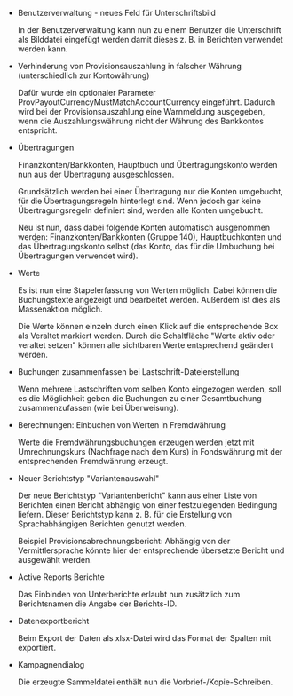 * Benutzerverwaltung - neues Feld für Unterschriftsbild
  
  In der Benutzerverwaltung kann nun zu einem Benutzer die Unterschrift als Bilddatei eingefügt werden damit dieses z. B. in Berichten verwendet werden kann.

* Verhinderung von Provisionsauszahlung in falscher Währung (unterschiedlich zur Kontowährung)
  
  Dafür wurde ein optionaler Parameter ProvPayoutCurrencyMustMatchAccountCurrency eingeführt. Dadurch wird bei der Provisionsauszahlung eine Warnmeldung ausgegeben, wenn die Auszahlungswährung nicht der Währung des Bankkontos entspricht.
  
* Übertragungen 
  
  Finanzkonten/Bankkonten, Hauptbuch und Übertragungskonto werden nun aus der Übertragung ausgeschlossen.
  
  Grundsätzlich werden bei einer Übertragung nur die Konten umgebucht, für die Übertragungsregeln hinterlegt sind. Wenn jedoch gar keine Übertragungsregeln definiert sind, werden alle Konten umgebucht.
  
  Neu ist nun, dass dabei folgende Konten automatisch ausgenommen werden: Finanzkonten/Bankkonten (Gruppe 140), Hauptbuchkonten und das Übertragungskonto selbst (das Konto, das für die Umbuchung bei Übertragungen verwendet wird).

* Werte
  
  Es ist nun eine Stapelerfassung von Werten möglich. Dabei können die Buchungstexte angezeigt und bearbeitet werden. Außerdem ist dies als Massenaktion möglich.
  
  Die Werte können einzeln durch einen Klick auf die entsprechende Box als Veraltet markiert werden. Durch die Schaltfläche "Werte aktiv oder veraltet setzen" können alle sichtbaren Werte entsprechend geändert werden.

* Buchungen zusammenfassen bei Lastschrift-Dateierstellung

  Wenn mehrere Lastschriften vom selben Konto eingezogen werden, soll es die Möglichkeit geben die Buchungen zu einer Gesamtbuchung zusammenzufassen (wie bei Überweisung).
  
* Berechnungen: Einbuchen von Werten in Fremdwährung
  
  Werte die Fremdwährungsbuchungen erzeugen werden jetzt mit Umrechnungskurs (Nachfrage nach dem Kurs) in Fondswährung mit der entsprechenden Fremdwährung erzeugt.

* Neuer Berichtstyp "Variantenauswahl"
  
  Der neue Berichtstyp "Variantenbericht" kann aus einer Liste von Berichten einen Bericht abhängig von einer festzulegenden Bedingung liefern. Dieser Berichtstyp kann z. B. für die Erstellung von Sprachabhängigen Berichten genutzt werden.
  
  Beispiel Provisionsabrechnungsbericht: Abhängig von der Vermittlersprache könnte hier der entsprechende übersetzte Bericht und ausgewählt werden.

* Active Reports Berichte
  
  Das Einbinden von Unterberichte erlaubt nun zusätzlich zum Berichtsnamen die Angabe der Berichts-ID.
  
* Datenexportbericht
 
  Beim Export der Daten als xlsx-Datei wird das Format der Spalten mit exportiert.

* Kampagnendialog 
  
   Die erzeugte Sammeldatei enthält nun die Vorbrief-/Kopie-Schreiben. 
  
